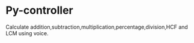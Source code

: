 # Py-controller
Calculate addition,subtraction,multiplication,percentage,division,HCF and LCM using voice.
